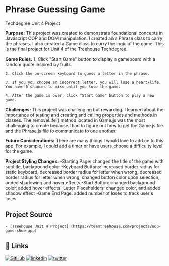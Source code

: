 # Phrase Guessing Game
 Techdegree Unit 4 Project

**Purpose:** 
    This project was created to demonstrate foundational concepts in Javascript OOP and DOM manipulation. I created an a Phrase class to carry the phrases. I also created a Game class to carry the logic of the game. This is the final project for Unit 4 of the Treehouse Techdegree.

**Game Rules:** 
    1. Click "Start Game" button to display a gameboard with a random quote inspired by fruits.

    2. Click the on-screen keyboard to guess a letter in the phrase.

    3. If you you choose an incorrect letter, you will lose a heart/life. You have 5 chances to miss until you lose the game.
    
    4. After the game is over, click "Start Game" button to play a new game. 

**Challenges:**
    This project was challenging but rewarding. I learned about the importance of testing and creating and calling properties and methods in classes. The removeLife() method located in Game.js was the most challenging to create because I had to figure out how to get the Game.js file and the Phrase.js file to communicate to one another. 

**Future Considerations:**
    There are many things I would love to add on to this app. For example, I could add a timer or have users choose a difficulty level for the game.

**Project Styling Changes:**
    -Starting Page: changed the title of the game with subtitle, background color
    -Keyboard Buttons: increased border radius for static keyboard, decreased border radius for letter when wrong, decreased border radius for letter when wrong, changed button color upon selection, added shadowing and hover effects
    -Start Button: changed background color, added hover effects
    -Letter Placeholders: changed color, and added shadow effect
    -Game End Page: added number of loses to track user's loses

## Project Source
    - [Treehouse Unit 4 Project] (https://teamtreehouse.com/projects/oop-game-show-app)

## 🔗 Links
[![GitHub](https://img.shields.io/badge/github-%23121011.svg?style=for-the-badge&logo=github&logoColor=white)](https://github.com/tsipporahc)
[![linkedin](https://img.shields.io/badge/linkedin-0A66C2?style=for-the-badge&logo=linkedin&logoColor=white)](https://www.linkedin.com/in/tsipporahc/)
[![twitter](https://img.shields.io/badge/twitter-1DA1F2?style=for-the-badge&logo=twitter&logoColor=white)](https://twitter.com/tsipporahc)


